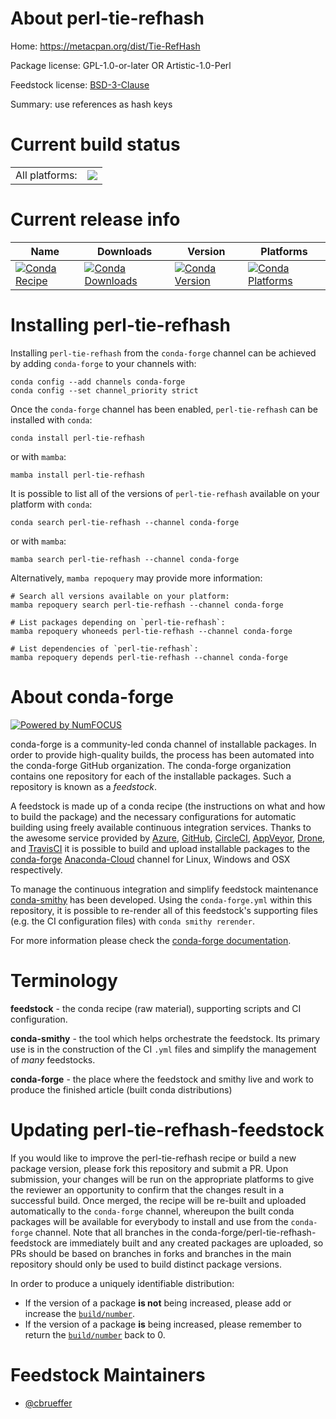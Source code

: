 About perl-tie-refhash
======================

Home: https://metacpan.org/dist/Tie-RefHash

Package license: GPL-1.0-or-later OR Artistic-1.0-Perl

Feedstock license: [BSD-3-Clause](https://github.com/conda-forge/perl-tie-refhash-feedstock/blob/main/LICENSE.txt)

Summary: use references as hash keys

Current build status
====================


<table><tr><td>All platforms:</td>
    <td>
      <a href="https://dev.azure.com/conda-forge/feedstock-builds/_build/latest?definitionId=17461&branchName=main">
        <img src="https://dev.azure.com/conda-forge/feedstock-builds/_apis/build/status/perl-tie-refhash-feedstock?branchName=main">
      </a>
    </td>
  </tr>
</table>

Current release info
====================

| Name | Downloads | Version | Platforms |
| --- | --- | --- | --- |
| [![Conda Recipe](https://img.shields.io/badge/recipe-perl--tie--refhash-green.svg)](https://anaconda.org/conda-forge/perl-tie-refhash) | [![Conda Downloads](https://img.shields.io/conda/dn/conda-forge/perl-tie-refhash.svg)](https://anaconda.org/conda-forge/perl-tie-refhash) | [![Conda Version](https://img.shields.io/conda/vn/conda-forge/perl-tie-refhash.svg)](https://anaconda.org/conda-forge/perl-tie-refhash) | [![Conda Platforms](https://img.shields.io/conda/pn/conda-forge/perl-tie-refhash.svg)](https://anaconda.org/conda-forge/perl-tie-refhash) |

Installing perl-tie-refhash
===========================

Installing `perl-tie-refhash` from the `conda-forge` channel can be achieved by adding `conda-forge` to your channels with:

```
conda config --add channels conda-forge
conda config --set channel_priority strict
```

Once the `conda-forge` channel has been enabled, `perl-tie-refhash` can be installed with `conda`:

```
conda install perl-tie-refhash
```

or with `mamba`:

```
mamba install perl-tie-refhash
```

It is possible to list all of the versions of `perl-tie-refhash` available on your platform with `conda`:

```
conda search perl-tie-refhash --channel conda-forge
```

or with `mamba`:

```
mamba search perl-tie-refhash --channel conda-forge
```

Alternatively, `mamba repoquery` may provide more information:

```
# Search all versions available on your platform:
mamba repoquery search perl-tie-refhash --channel conda-forge

# List packages depending on `perl-tie-refhash`:
mamba repoquery whoneeds perl-tie-refhash --channel conda-forge

# List dependencies of `perl-tie-refhash`:
mamba repoquery depends perl-tie-refhash --channel conda-forge
```


About conda-forge
=================

[![Powered by
NumFOCUS](https://img.shields.io/badge/powered%20by-NumFOCUS-orange.svg?style=flat&colorA=E1523D&colorB=007D8A)](https://numfocus.org)

conda-forge is a community-led conda channel of installable packages.
In order to provide high-quality builds, the process has been automated into the
conda-forge GitHub organization. The conda-forge organization contains one repository
for each of the installable packages. Such a repository is known as a *feedstock*.

A feedstock is made up of a conda recipe (the instructions on what and how to build
the package) and the necessary configurations for automatic building using freely
available continuous integration services. Thanks to the awesome service provided by
[Azure](https://azure.microsoft.com/en-us/services/devops/), [GitHub](https://github.com/),
[CircleCI](https://circleci.com/), [AppVeyor](https://www.appveyor.com/),
[Drone](https://cloud.drone.io/welcome), and [TravisCI](https://travis-ci.com/)
it is possible to build and upload installable packages to the
[conda-forge](https://anaconda.org/conda-forge) [Anaconda-Cloud](https://anaconda.org/)
channel for Linux, Windows and OSX respectively.

To manage the continuous integration and simplify feedstock maintenance
[conda-smithy](https://github.com/conda-forge/conda-smithy) has been developed.
Using the ``conda-forge.yml`` within this repository, it is possible to re-render all of
this feedstock's supporting files (e.g. the CI configuration files) with ``conda smithy rerender``.

For more information please check the [conda-forge documentation](https://conda-forge.org/docs/).

Terminology
===========

**feedstock** - the conda recipe (raw material), supporting scripts and CI configuration.

**conda-smithy** - the tool which helps orchestrate the feedstock.
                   Its primary use is in the construction of the CI ``.yml`` files
                   and simplify the management of *many* feedstocks.

**conda-forge** - the place where the feedstock and smithy live and work to
                  produce the finished article (built conda distributions)


Updating perl-tie-refhash-feedstock
===================================

If you would like to improve the perl-tie-refhash recipe or build a new
package version, please fork this repository and submit a PR. Upon submission,
your changes will be run on the appropriate platforms to give the reviewer an
opportunity to confirm that the changes result in a successful build. Once
merged, the recipe will be re-built and uploaded automatically to the
`conda-forge` channel, whereupon the built conda packages will be available for
everybody to install and use from the `conda-forge` channel.
Note that all branches in the conda-forge/perl-tie-refhash-feedstock are
immediately built and any created packages are uploaded, so PRs should be based
on branches in forks and branches in the main repository should only be used to
build distinct package versions.

In order to produce a uniquely identifiable distribution:
 * If the version of a package **is not** being increased, please add or increase
   the [``build/number``](https://docs.conda.io/projects/conda-build/en/latest/resources/define-metadata.html#build-number-and-string).
 * If the version of a package **is** being increased, please remember to return
   the [``build/number``](https://docs.conda.io/projects/conda-build/en/latest/resources/define-metadata.html#build-number-and-string)
   back to 0.

Feedstock Maintainers
=====================

* [@cbrueffer](https://github.com/cbrueffer/)

